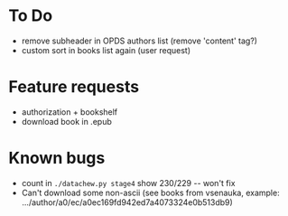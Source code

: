 # To Do

- remove subheader in OPDS authors list (remove 'content' tag?)
- custom sort in books list again (user request)

# Feature requests

- authorization + bookshelf
- download book in .epub

# Known bugs

- count in `./datachew.py stage4` show 230/229 -- won't fix
- Can't download some non-ascii (see books from vsenauka, example: .../author/a0/ec/a0ec169fd942ed7a4073324e0b513db9)
